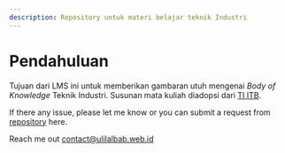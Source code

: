 ```yaml
---
description: Repository untuk materi belajar teknik Industri
---
```


# Pendahuluan

Tujuan dari LMS ini untuk memberikan gambaran utuh mengenai _Body of Knowledge_ Teknik Industri. Susunan mata kuliah diadopsi dari [TI ITB](https://fa.itb.ac.id/wp-content/uploads/sites/24/2016/12/TeknikIndustri-S1-Induk.pdf).

If there any issue, please let me know or you can submit a request from [repository](https://github.com/ulilalbab/lms-ti) here.   

Reach me out contact@ulilalbab.web.id

